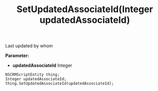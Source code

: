 ﻿---
uid: crmscript_ref_NSCRMScriptEntity_SetUpdatedAssociateId
title: SetUpdatedAssociateId(Integer updatedAssociateId)
intellisense: NSCRMScriptEntity.SetUpdatedAssociateId
keywords: NSCRMScriptEntity, GetUpdatedAssociateId
so.topic: reference
---

Last updated by whom

**Parameter:** 
 - **updatedAssociateId** Integer

```crmscript
NSCRMScriptEntity thing;
Integer updatedAssociateId;
thing.SetUpdatedAssociateId(updatedAssociateId);
```

